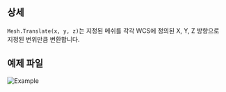 ## 상세
`Mesh.Translate(x, y, z)`는 지정된 메쉬를 각각 WCS에 정의된 X, Y, Z 방향으로 지정된 변위만큼 변환합니다.

## 예제 파일

![Example](./Autodesk.DesignScript.Geometry.Mesh.Translate(mesh,%20x,%20y,%20z)_img.jpg)
